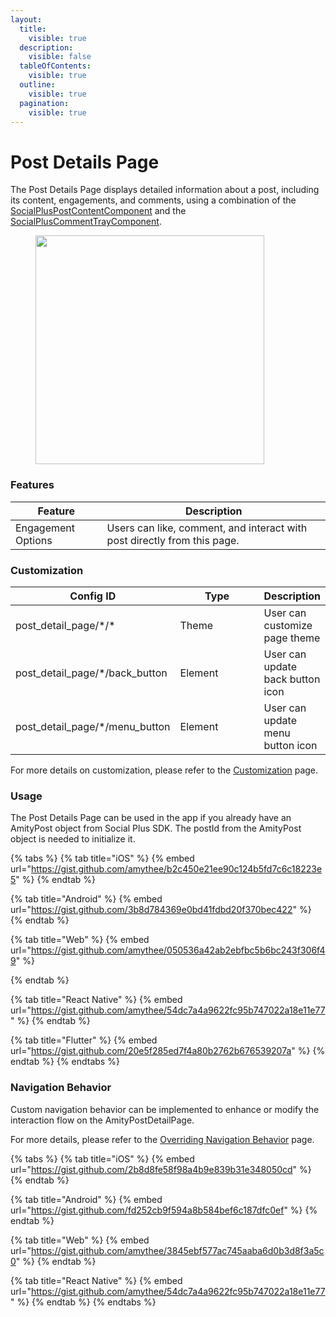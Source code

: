```yaml
---
layout:
  title:
    visible: true
  description:
    visible: false
  tableOfContents:
    visible: true
  outline:
    visible: true
  pagination:
    visible: true
---
```


# Post Details Page

The Post Details Page displays detailed information about a post, including its content, engagements, and comments, using a combination of the [SocialPlusPostContentComponent](https://app.gitbook.com/o/-LC7aYJfVrBgEkQp-YT8/s/r5Wd8I2hK89ISloMqJTq/) and the [SocialPlusCommentTrayComponent](../../comment-and-reaction/comment-tray-component.md).

<figure><img src="../../../../../.gitbook/assets/Screenshot 2024-07-16 at 2.41.41 PM.png" alt="" width="366"><figcaption></figcaption></figure>

### Features <a href="#features" id="features"></a>

| Feature            | Description                                                              |
| ------------------ | ------------------------------------------------------------------------ |
| Engagement Options | Users can like, comment, and interact with post directly from this page. |

### Customization



<table><thead><tr><th width="213">Config ID</th><th width="122">Type</th><th>Description</th></tr></thead><tbody><tr><td>post_detail_page/*/*</td><td>Theme</td><td>User can customize page theme</td></tr><tr><td>post_detail_page/*/back_button</td><td>Element</td><td>User can update back button icon</td></tr><tr><td>post_detail_page/*/menu_button</td><td>Element</td><td>User can update menu button icon</td></tr></tbody></table>

For more details on customization, please refer to the [Customization](../../../customization/) page.

### Usage <a href="#usage" id="usage"></a>

The Post Details Page can be used in the app if you already have an AmityPost object from Social Plus SDK. The postId from the AmityPost object is needed to initialize it.

{% tabs %}
{% tab title="iOS" %}
{% embed url="https://gist.github.com/amythee/b2c450e21ee90c124b5fd7c6c18223e5" %}
{% endtab %}

{% tab title="Android" %}
{% embed url="https://gist.github.com/3b8d784369e0bd41fdbd20f370bec422" %}
{% endtab %}

{% tab title="Web" %}
{% embed url="https://gist.github.com/amythee/050536a42ab2ebfbc5b6bc243f306f49" %}


{% endtab %}

{% tab title="React Native" %}
{% embed url="https://gist.github.com/amythee/54dc7a4a9622fc95b747022a18e11e77" %}
{% endtab %}

{% tab title="Flutter" %}
{% embed url="https://gist.github.com/20e5f285ed7f4a80b2762b676539207a" %}
{% endtab %}
{% endtabs %}

### Navigation Behavior

Custom navigation behavior can be implemented to enhance or modify the interaction flow on the AmityPostDetailPage.

For more details, please refer to the [Overriding Navigation Behavior](https://docs.amity.co/amity-uikit/uikit-v4-beta/customization/overriding-navigation-behaviour) page.

{% tabs %}
{% tab title="iOS" %}
{% embed url="https://gist.github.com/2b8d8fe58f98a4b9e839b31e348050cd" %}
{% endtab %}

{% tab title="Android" %}
{% embed url="https://gist.github.com/fd252cb9f594a8b584bef6c187dfc0ef" %}
{% endtab %}

{% tab title="Web" %}
{% embed url="https://gist.github.com/amythee/3845ebf577ac745aaba6d0b3d8f3a5c0" %}
{% endtab %}

{% tab title="React Native" %}
{% embed url="https://gist.github.com/amythee/54dc7a4a9622fc95b747022a18e11e77" %}
{% endtab %}
{% endtabs %}
